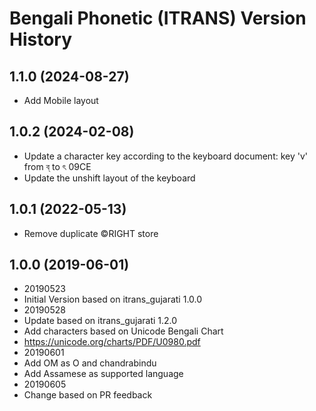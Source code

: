 Bengali Phonetic (ITRANS) Version History
===========================

1.1.0 (2024-08-27)
------------------
* Add Mobile layout

1.0.2 (2024-02-08)
------------------
* Update a character key according to the keyboard document:
    key 'v' from ব্ to ৎ 09CE
* Update the unshift layout of the keyboard

1.0.1 (2022-05-13)
------------------
* Remove duplicate ©RIGHT store

1.0.0 (2019-06-01)
----------------
* 20190523
* Initial Version based on itrans_gujarati 1.0.0
* 20190528 
* Update based on itrans_gujarati 1.2.0 
* Add characters based on Unicode Bengali Chart
* https://unicode.org/charts/PDF/U0980.pdf
* 20190601
* Add OM as O and chandrabindu
* Add Assamese as supported language
* 20190605
* Change based on PR feedback
